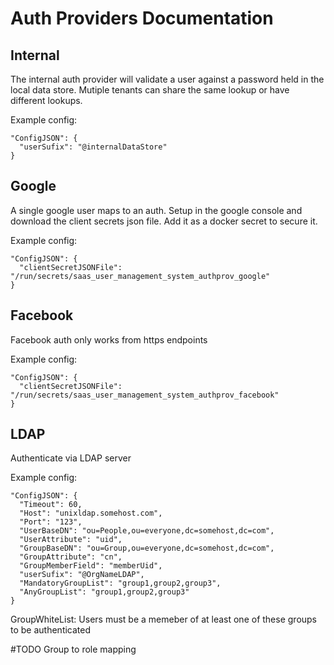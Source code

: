 # Auth Providers Documentation


## Internal

The internal auth provider will validate a user against a password held in the local data store.
Mutiple tenants can share the same lookup or have different lookups.

Example config:
```
"ConfigJSON": {
  "userSufix": "@internalDataStore"
}
```



## Google

A single google user maps to an auth. Setup in the google console and download the client secrets json file. Add it as a docker secret to secure it.

Example config:
```
"ConfigJSON": {
  "clientSecretJSONFile": "/run/secrets/saas_user_management_system_authprov_google"
}
```

## Facebook

Facebook auth only works from https endpoints

Example config:
```
"ConfigJSON": {
  "clientSecretJSONFile": "/run/secrets/saas_user_management_system_authprov_facebook"
}
```
## LDAP

Authenticate via LDAP server

Example config:
```
"ConfigJSON": {
  "Timeout": 60,
  "Host": "unixldap.somehost.com",
  "Port": "123",
  "UserBaseDN": "ou=People,ou=everyone,dc=somehost,dc=com",
  "UserAttribute": "uid",
  "GroupBaseDN": "ou=Group,ou=everyone,dc=somehost,dc=com",
  "GroupAttribute": "cn",
  "GroupMemberField": "memberUid",
  "userSufix": "@OrgNameLDAP",
  "MandatoryGroupList": "group1,group2,group3",
  "AnyGroupList": "group1,group2,group3"
}
```

GroupWhiteList: Users must be a memeber of at least one of these groups to be authenticated

#TODO Group to role mapping
